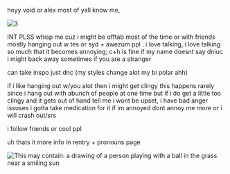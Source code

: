 heyy void or alex most of yall know me,

<img src="https://gifcity.carrd.co/assets/images/gallery38/770e4873.png?v=d7271437" alt="3"/>

INT PLSS whisp me cuz i might be offtab most of the time or with friends mostly hanging out w tes or syd + awezum ppl . i love talking, i love talking so much that it becomes annoying; c+h is fine if my name doesnt say dniuc i might back away sometimes if you are a stranger 

can take inspo just dnc (my styles change alot my bi polar ahh)

if i like hanging out w/you alot then i might get clingy this happens rarely since i hang out with abunch of people at one time but if i do get a little too clingy and it gets out of hand tell me i wont be upset, i have bad anger issuses i gotta take medication for it if im annoyed dont annoy me more or i will crash out/srs

i follow friends or cool ppl

uh thats it more info in rentry + pronouns page


<img src="https://i.pinimg.com/736x/04/63/38/0463381a0eff0948710343c76ab81ce4.jpg" alt="This may contain: a drawing of a person playing with a ball in the grass near a smiling sun"/>
